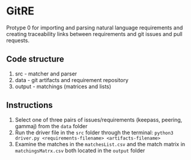 # GitRE
Protype 0 for importing and parsing natural language requirements and creating traceability links between requirements and git issues and pull requests. 

## Code structure
1. src - matcher and parser 
2. data - git artifacts and requirement repository
3. output - matchings (matrices and lists)

## Instructions
1. Select one of three pairs of issues/requirements (keepass, peering, gammaj) from the `data` folder
2. Run the driver file in the `src` folder through the terminal: `python3 driver.py <requirements-filename> <artifacts-filename>`
3. Examine the matches in the `matchesList.csv` and the match matrix in `matchingsMatrx.csv` both located in the `output` folder
